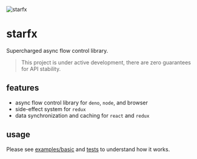 ![starfx](https://erock.imgs.sh/starfx)

# starfx

Supercharged async flow control library.

> This project is under active development, there are zero guarantees for API
> stability.

## features

- async flow control library for `deno`, `node`, and browser
- side-effect system for `redux`
- data synchronization and caching for `react` and `redux`

## usage

Please see [examples/basic](./examples/basic) and [tests](./test) to understand
how it works.

